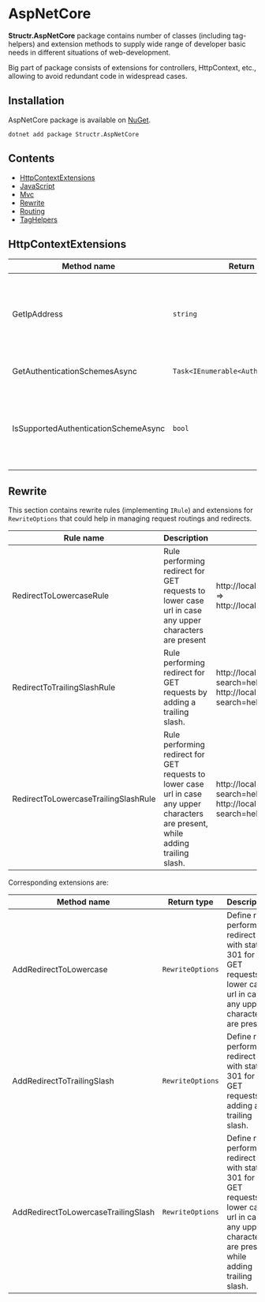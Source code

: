 # AspNetCore

**Structr.AspNetCore** package contains number of classes (including tag-helpers) and extension methods to supply wide range of developer basic needs in different situations of web-development.

Big part of package consists of extensions for controllers, HttpContext, etc., allowing to avoid redundant code in widespread cases.

## Installation

AspNetCore package is available on [NuGet](https://www.nuget.org/packages/Structr.AspNetCore/). 

```
dotnet add package Structr.AspNetCore
```

## Contents

* [HttpContextExtensions](AspNetCore#HttpContextExtensions.md)
* [JavaScript](AspNetCore-JavaScript.md)
* [Mvc](AspNetCore-Mvc.md)
* [Rewrite](AspNetCore#Rewrite.md)
* [Routing](AspNetCore-Routing.md)
* [TagHelpers](AspNetCore-TagHelpers.md)

## HttpContextExtensions

| Method name | Return type | Description |
| --- | --- | --- |
| GetIpAddress | `string` | Gets IP-address common human-readable representation for remote target.
| GetAuthenticationSchemesAsync | `Task<IEnumerable<AuthenticationScheme>>` | Gets available authentication schemes.
| IsSupportedAuthenticationSchemeAsync | `bool` | Determines whenever specified authentication scheme is available in current context.

## Rewrite

This section contains rewrite rules (implementing `IRule`) and extensions for `RewriteOptions` that could help in managing request routings and redirects.

| Rule name | Description | Example |
| --- | --- | --- |
| RedirectToLowercaseRule | Rule performing redirect for GET requests to lower case url in case any upper characters are present | http://localhost:5001/Home/Index => http://localhost:5001/home/index |
| RedirectToTrailingSlashRule | Rule performing redirect for GET requests by adding a trailing slash. | http://localhost:5001/Home/Index?search=hello => http://localhost:5001/Home/Index/?search=hello |
| RedirectToLowercaseTrailingSlashRule | Rule performing redirect for GET requests to lower case url in case any upper characters are present, while adding trailing slash. | http://localhost:5001/Home/Index?search=hello => http://localhost:5001/home/index/?search=hello |

Corresponding extensions are:

| Method name | Return type | Description |
| --- | --- | --- |
| AddRedirectToLowercase | `RewriteOptions` | Define rule performing redirect with status 301 for GET requests to lower case url in case any upper characters are present. |
| AddRedirectToTrailingSlash | `RewriteOptions` | Define rule performing redirect with status 301 for GET requests by adding a trailing slash. |
| AddRedirectToLowercaseTrailingSlash | `RewriteOptions` | Define rule performing redirect with status 301 for GET requests to lower case url in case any upper characters are present, while adding trailing slash. |